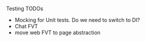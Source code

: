 

Testing TODOs
* Mocking for Unit tests. Do we need to switch to DI?
* Chat FVT
* move web FVT to page abstraction


